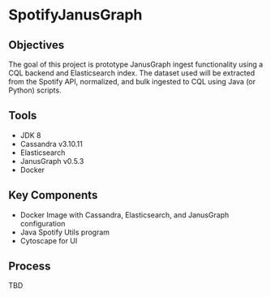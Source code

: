# SpotifyJanusGraph

## Objectives
The goal of this project is prototype JanusGraph ingest functionality using a CQL backend and Elasticsearch index. The dataset used will be extracted from the Spotify API, normalized, and bulk ingested to CQL using Java (or Python) scripts.

## Tools
- JDK 8
- Cassandra v3.10.11
- Elasticsearch
- JanusGraph v0.5.3
- Docker

## Key Components
- Docker Image with Cassandra, Elasticsearch, and JanusGraph configuration
- Java Spotify Utils program
- Cytoscape for UI

## Process
TBD
